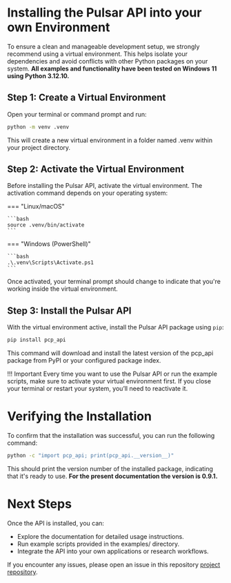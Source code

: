 # Installing the Pulsar API into your own Environment
To ensure a clean and manageable development setup, we strongly recommend using a virtual environment. This helps isolate your dependencies and avoid conflicts with other Python packages on your system. **All examples and functionality have been tested on Windows 11 using Python 3.12.10.**

## Step 1: Create a Virtual Environment
Open your terminal or command prompt and run:

```bash
python -m venv .venv
```
This will create a new virtual environment in a folder named .venv within your project directory.
## Step 2: Activate the Virtual Environment

Before installing the Pulsar API, activate the virtual environment. The activation command depends on your operating system:

=== "Linux/macOS"

    ```bash
    source .venv/bin/activate
    ```

=== "Windows (PowerShell)"

    ```bash
    .\.venv\Scripts\Activate.ps1
    ```

Once activated, your terminal prompt should change to indicate that you're working inside the virtual environment.

## Step 3: Install the Pulsar API
With the virtual environment active, install the Pulsar API package using `pip`:

```bash
pip install pcp_api
```
This command will download and install the latest version of the pcp_api package from PyPI or your configured package index. 

!!! Important
    Every time you want to use the Pulsar API or run the example scripts, make sure to activate your virtual environment first. If you close your terminal or restart your system, you’ll need to reactivate it.

# Verifying the Installation
To confirm that the installation was successful, you can run the following command:

```bash
python -c "import pcp_api; print(pcp_api.__version__)"
```
This should print the version number of the installed package, indicating that it's ready to use. **For the present documentation the version is 0.9.1.**

# Next Steps

Once the API is installed, you can:

* Explore the documentation for detailed usage instructions.
* Run example scripts provided in the examples/ directory.
* Integrate the API into your own applications or research workflows.

If you encounter any issues, please open an issue in this repository [project repository](https://github.com/PulsarHRI/pulsarhri.github.io).